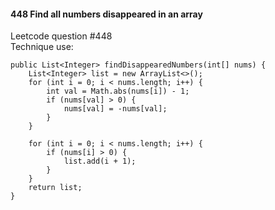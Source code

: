 #### 448 Find all numbers disappeared in an array
Leetcode question #448</br>
Technique use:
```
public List<Integer> findDisappearedNumbers(int[] nums) {
    List<Integer> list = new ArrayList<>();
    for (int i = 0; i < nums.length; i++) {
        int val = Math.abs(nums[i]) - 1;
        if (nums[val] > 0) {
            nums[val] = -nums[val];
        }
    }
        
    for (int i = 0; i < nums.length; i++) {
        if (nums[i] > 0) {
            list.add(i + 1);
        }
    }
    return list;
}
```
